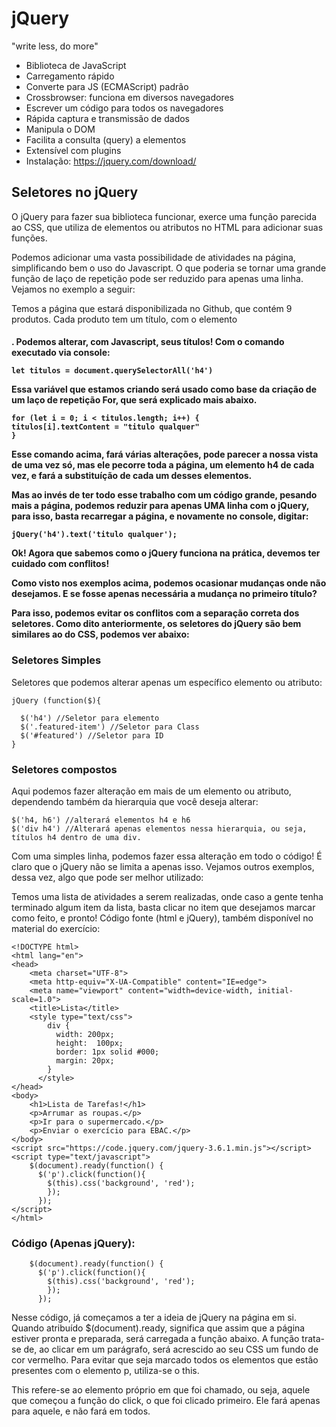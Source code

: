 # jQuery
"write less, do more"
- Biblioteca de JavaScript
- Carregamento rápido
- Converte para JS (ECMAScript) padrão 
- Crossbrowser: funciona em diversos navegadores
- Escrever um código para todos os navegadores
- Rápida captura e transmissão de dados 
- Manipula o DOM
- Facilita a consulta (query) a elementos
- Extensível com plugins
- Instalação: https://jquery.com/download/

## Seletores no jQuery

O jQuery para fazer sua biblioteca funcionar, exerce uma função parecida ao CSS, que utiliza de elementos ou atributos no HTML para adicionar suas funções.

Podemos adicionar uma vasta possibilidade de atividades na página, simplificando bem o uso do Javascript. O que poderia se tornar uma grande função de laço de repetição pode ser
reduzido para apenas uma linha. Vejamos no exemplo a seguir:

Temos a página que estará disponibilizada no Github, que contém 9 produtos. Cada produto tem um título, com o elemento <h4>. Podemos alterar, com Javascript, seus títulos!
Com o comando executado via console:

```
let titulos = document.querySelectorAll('h4')
```

Essa variável que estamos criando será usado como base da criação de um laço de repetição For, que será explicado mais abaixo.

```
for (let i = 0; i < titulos.length; i++) {
titulos[i].textContent = "titulo qualquer"
}
```

Esse comando acima, fará várias alterações, pode parecer a nossa vista de uma vez só, mas ele pecorre toda a página, um elemento h4 de cada vez, e fará a substituíção de cada um desses
elementos.

Mas ao invés de ter todo esse trabalho com um código grande, pesando mais a página, podemos reduzir para apenas UMA linha com o jQuery, para isso, basta recarregar a página, e novamente
no console, digitar:

```
jQuery('h4').text('titulo qualquer');
```

Ok! Agora que sabemos como o jQuery funciona na prática, devemos ter cuidado com conflitos!

Como visto nos exemplos acima, podemos ocasionar mudanças onde não desejamos. E se fosse apenas necessária a mudança no primeiro título?

Para isso, podemos evitar os conflitos com a separação correta dos seletores. Como dito anteriormente, os seletores do jQuery são bem similares ao do CSS, podemos ver abaixo:

### Seletores Simples
Seletores que podemos alterar apenas um específico elemento ou atributo: 

```
jQuery (function($){

  $('h4') //Seletor para elemento
  $('.featured-item') //Seletor para Class
  $('#featured') //Seletor para ID
}
```


### Seletores compostos 
Aqui podemos fazer alteração em mais de um elemento ou atributo, dependendo também da hierarquia que você deseja alterar:

```
$('h4, h6') //alterará elementos h4 e h6
$('div h4') //Alterará apenas elementos nessa hierarquia, ou seja, títulos h4 dentro de uma div.
```


Com uma simples linha, podemos fazer essa alteração em todo o código! É claro que o jQuery não se limita a apenas isso. Vejamos outros exemplos, dessa vez, algo que pode ser
melhor utilizado:

Temos uma lista de atividades a serem realizadas, onde caso a gente tenha terminado algum item da lista, basta clicar no item que desejamos marcar como feito, e pronto!
Código fonte (html e jQuery), também disponível no material do exercício:


```
<!DOCTYPE html>
<html lang="en">
<head>
    <meta charset="UTF-8">
    <meta http-equiv="X-UA-Compatible" content="IE=edge">
    <meta name="viewport" content="width=device-width, initial-scale=1.0">
    <title>Lista</title>
    <style type="text/css">
        div {
          width: 200px;
          height:  100px;
          border: 1px solid #000;
          margin: 20px;
        }
      </style>
</head>
<body>
    <h1>Lista de Tarefas!</h1>
    <p>Arrumar as roupas.</p>
    <p>Ir para o supermercado.</p>
    <p>Enviar o exercício para EBAC.</p>
</body>
<script src="https://code.jquery.com/jquery-3.6.1.min.js"></script>
<script type="text/javascript">
    $(document).ready(function() {
      $('p').click(function(){
        $(this).css('background', 'red');
        });
      });
</script>
</html>
```
### Código (Apenas jQuery):

```
    $(document).ready(function() {
      $('p').click(function(){
        $(this).css('background', 'red');
        });
      });
```
Nesse código, já começamos a ter a ideia de jQuery na página em si. Quando atribuído $(document).ready, significa que assim que a página estiver pronta e preparada, será carregada
a função abaixo. A função trata-se de, ao clicar em um parágrafo, será acrescido ao seu CSS um fundo de cor vermelho. Para evitar que seja marcado todos os elementos que estão
presentes com o elemento p, utiliza-se o this.

This refere-se ao elemento próprio em que foi chamado, ou seja, aquele que começou a função do click, o que foi clicado primeiro. Ele fará apenas para aquele, e não fará em todos.

